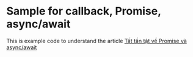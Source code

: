 # Sample for callback, Promise, async/await

This is example code to understand the article [Tất tần tật về Promise và async/await](https://ehkoo.com/bai-viet/tat-tan-tat-ve-promise-va-async-await)